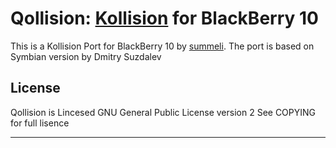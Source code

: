 Qollision: [Kollision] for BlackBerry 10
===========================

This is a Kollision Port for BlackBerry 10 by [summeli]. 
The port is based on Symbian version by Dmitry Suzdalev

License
-------
Qollision is Lincesed GNU General Public License version 2 
See COPYING for full lisence

-------
[Kollision]: https://github.com/dimsuz/kdegamess60/tree/master/kollision "Kollision Github Homepage"
[summeli]: www.summeli.fi
